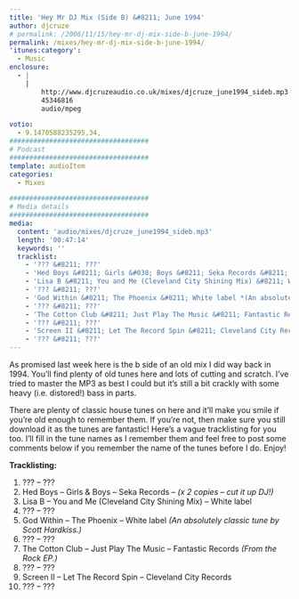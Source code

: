 ```yaml
---
title: 'Hey Mr DJ Mix (Side B) &#8211; June 1994'
author: djcruze
# permalink: /2006/11/15/hey-mr-dj-mix-side-b-june-1994/
permalink: /mixes/hey-mr-dj-mix-side-b-june-1994/
'itunes:category':
  - Music
enclosure:
  - |
    |
        http://www.djcruzeaudio.co.uk/mixes/djcruze_june1994_sideb.mp3
        45346816
        audio/mpeg

votio:
  - 9.1470588235295,34,
###################################
# Podcast
###################################
template: audioItem
categories:
  - Mixes

###################################
# Media details
###################################
media:
  content: 'audio/mixes/djcruze_june1994_sideb.mp3'
  length: '00:47:14'
  keywords: ''
  tracklist:
    - '??? &#8211; ???'
    - 'Hed Boys &#8211; Girls &#038; Boys &#8211; Seka Records &#8211; *(x 2 copies &#8211; cut it up DJ!)*'
    - 'Lisa B &#8211; You and Me (Cleveland City Shining Mix) &#8211; White label'
    - '??? &#8211; ???'
    - 'God Within &#8211; The Phoenix &#8211; White label *(An absolutely classic tune by Scott Hardkiss.)*'
    - '??? &#8211; ???'
    - 'The Cotton Club &#8211; Just Play The Music &#8211; Fantastic Records *(From the Rock EP.)*'
    - '??? &#8211; ???'
    - 'Screen II &#8211; Let The Record Spin &#8211; Cleveland City Records'
    - '??? &#8211; ???'
---
```


As promised last week here is the b side of an old mix I did way back in 1994. You&#8217;ll find plenty of old tunes here and lots of cutting and scratch. I&#8217;ve tried to master the MP3 as best I could but it&#8217;s still a bit crackly with some heavy (i.e. distored!) bass in parts.

There are plenty of classic house tunes on here and it&#8217;ll make you smile if you&#8217;re old enough to remember them. If you&#8217;re not, then make sure you still download it as the tunes are fantastic! Here&#8217;s a vague tracklisting for you too. I&#8217;ll fill in the tune names as I remember them and feel free to post some comments below if you remember the name of the tunes before I do. Enjoy!

**Tracklisting:**

1. ??? &#8211; ???
2. Hed Boys &#8211; Girls &#038; Boys &#8211; Seka Records &#8211; _(x 2 copies &#8211; cut it up DJ!)_
3. Lisa B &#8211; You and Me (Cleveland City Shining Mix) &#8211; White label
4. ??? &#8211; ???
5. God Within &#8211; The Phoenix &#8211; White label _(An absolutely classic tune by Scott Hardkiss.)_
6. ??? &#8211; ???
7. The Cotton Club &#8211; Just Play The Music &#8211; Fantastic Records _(From the Rock EP.)_
8. ??? &#8211; ???
9. Screen II &#8211; Let The Record Spin &#8211; Cleveland City Records
10. ??? &#8211; ???

<div style="clear:both;">
</div>
